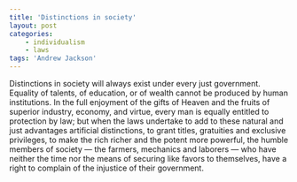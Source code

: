 ```yaml
---
title: 'Distinctions in society'
layout: post
categories:
    - individualism
    - laws
tags: 'Andrew Jackson'
---
```


Distinctions in society will always exist under every just government. Equality of talents, of education, or of wealth cannot be produced by human institutions. In the full enjoyment of the gifts of Heaven and the fruits of superior industry, economy, and virtue, every man is equally entitled to protection by law; but when the laws undertake to add to these natural and just advantages artificial distinctions, to grant titles, gratuities and exclusive privileges, to make the rich richer and the potent more powerful, the humble members of society — the farmers, mechanics and laborers — who have neither the time nor the means of securing like favors to themselves, have a right to complain of the injustice of their government.